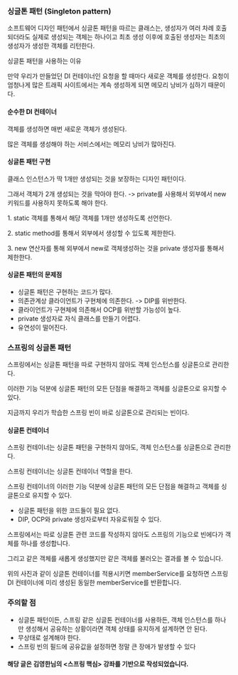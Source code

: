 ### 싱글톤 패턴 (Singleton pattern)

소프트웨어 디자인 패턴에서 싱글톤 패턴을 따르는 클래스는, 생성자가 여러 차례 호출되더라도 실제로 생성되는 객체는 하나이고 최초 생성 이후에 호출된 생성자는 최초의 생성자가 생성한 객체를 리턴한다.

싱글톤 패턴을 사용하는 이유

만약 우리가 만들었던 DI 컨테이너인 요청을 할 때마다 새로운 객체를 생성한다. 요청이 엄청나게 많은 트래픽 사이트에서는 계속 생성하게 되면 메모리 낭비가 심하기 때문이다.

#### 순수한 DI 컨테이너

객체를 생성하면 매번 새로운 객체가 생성된다.

많은 객체를 생성해야 하는 서비스에서는 메모리 낭비가 많아진다.

#### 싱글톤 패턴 구현

클래스 인스턴스가 딱 1개만 생성되는 것을 보장하는 디자인 패턴이다.

그래서 객체가 2개 생성되는 것을 막아야 한다. -> private를 사용해서 외부에서 new 키워드를 사용하지 못하도록 해야 한다.

1\. static 객체를 통해서 해당 객체를 1개만 생성하도록 선언한다.

2\. static method를 통해서 외부에서 생성할 수 있도록 제한한다.

3\. new 연산자를 통해 외부에서 new로 객체생성하는 것을 private 생성자를 통해서 제한한다.

#### 싱글톤 패턴의 문제점

-   싱글톤 패턴은 구현하는 코드가 많다.
-   의존관계상 클라이언트가 구현체에 의존한다. -> DIP를 위반한다.
-   클라이언트가 구현체에 의존해서 OCP를 위반할 가능성이 높다.
-   private 생성자로 자식 클래스를 만들기 어렵다.
-   유연성이 떨어진다.

### 스프링의 싱글톤 패턴

스프링에서는 싱글톤 패턴을 따로 구현하지 않아도 객체 인스턴스를 싱글톤으로 관리한다. 

이러한 기능 덕분에 싱글톤 패턴의 모든 단점을 해결하고 객체를 싱글톤으로 유지할 수 있다.

지금까지 우리가 학습한 스프링 빈이 바로 싱글톤으로 관리되는 빈이다.

#### 싱글톤 컨테이너

스프링 컨테이너는 싱글톤 패턴을 구현하지 않아도, 객체 인스턴스를 싱글톤으로 관리한다.

스프링 컨테이너는 싱글톤 컨테이너 역할을 한다. 

스프링 컨테이너의 이러한 기능 덕분에 싱글톤 패턴의 모든 단점을 해결하고 객체를 싱글톤으로 유지할 수 있다.

-   싱글톤 패턴을 위한 코드들이 필요 없다.
-   DIP, OCP와 private 생성자로부터 자유로워질 수 있다.

스프링에서는 따로 싱글톤 관련 코드를 작성하지 않아도 스프링의 기능으로 빈에다가 객체를 하나를 생성합니다.

그리고 같은 객체를 새롭게 생성했지만 같은 객체를 불러오는 결과를 볼 수 있습니다.

위의 사진과 같이 싱글톤 컨테이너를 적용시키면 memberService를 요청하면 스프링 DI 컨테이너에 미리 생성된 동일한 memberService를 반환합니다.

### 주의할 점

-   싱글톤 패턴이든, 스프링 같은 싱글톤 컨테이너를 사용하든, 객체 인스턴스를 하나만 생성해서 공유하는 상황이라면 객체 상태를 유지하게 설계하면 안 된다.
-   무상태로 설계해야 한다.
-   스프링 빈의 필드에 공유값을 설정하면 정말 큰 장애가 발생할 수 있다

#### 해당 글은 김영한님의 <스프링 핵심> 강좌를 기반으로 작성되었습니다.